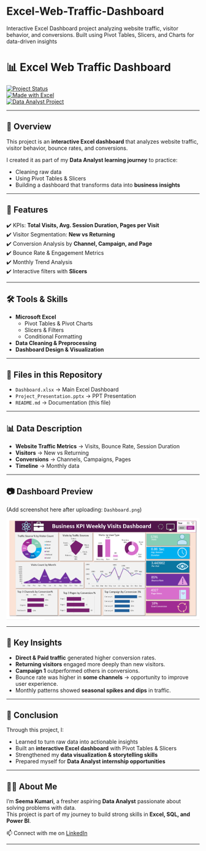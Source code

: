 # Excel-Web-Traffic-Dashboard
Interactive Excel Dashboard project analyzing website traffic, visitor behavior, and conversions. Built using Pivot Tables, Slicers, and Charts for data-driven insights
# 📊 Excel Web Traffic Dashboard  

[![Project Status](https://img.shields.io/badge/Status-Completed-brightgreen)]()  
[![Made with Excel](https://img.shields.io/badge/Made%20with-Excel-217346?logo=microsoft-excel&logoColor=white)]()  
[![Data Analyst Project](https://img.shields.io/badge/Role-Data%20Analyst-blue)]()  

---

## 📌 Overview  

This project is an **interactive Excel dashboard** that analyzes website traffic, visitor behavior, bounce rates, and conversions.  

I created it as part of my **Data Analyst learning journey** to practice:  
- Cleaning raw data  
- Using Pivot Tables & Slicers  
- Building a dashboard that transforms data into **business insights**  

---

## 🚀 Features  

✔️ KPIs: **Total Visits, Avg. Session Duration, Pages per Visit**  
✔️ Visitor Segmentation: **New vs Returning**  
✔️ Conversion Analysis by **Channel, Campaign, and Page**  
✔️ Bounce Rate & Engagement Metrics  
✔️ Monthly Trend Analysis  
✔️ Interactive filters with **Slicers**  

---

## 🛠️ Tools & Skills  

- **Microsoft Excel**  
  - Pivot Tables & Pivot Charts  
  - Slicers & Filters  
  - Conditional Formatting  
- **Data Cleaning & Preprocessing**  
- **Dashboard Design & Visualization**  

---

## 📂 Files in this Repository  

- `Dashboard.xlsx` → Main Excel Dashboard  
- `Project_Presentation.pptx` → PPT Presentation  
- `README.md` → Documentation (this file)  

---

## 📊 Data Description  

- **Website Traffic Metrics** → Visits, Bounce Rate, Session Duration  
- **Visitors** → New vs Returning  
- **Conversions** → Channels, Campaigns, Pages  
- **Timeline** → Monthly data  

---

## 📷 Dashboard Preview  

(Add screenshot here after uploading: `Dashboard.png`)  

![Dashboard Preview](Dashboard.png)  

---

## 🔑 Key Insights  

- **Direct & Paid traffic** generated higher conversion rates.  
- **Returning visitors** engaged more deeply than new visitors.  
- **Campaign 1** outperformed others in conversions.  
- Bounce rate was higher in **some channels** → opportunity to improve user experience.  
- Monthly patterns showed **seasonal spikes and dips** in traffic.  

---

## 🎯 Conclusion  

Through this project, I:  
- Learned to turn raw data into actionable insights  
- Built an **interactive Excel dashboard** with Pivot Tables & Slicers  
- Strengthened my **data visualization & storytelling skills**  
- Prepared myself for **Data Analyst internship opportunities**  

---

## 👨‍💻 About Me  

I’m **Seema Kumari**, a fresher aspiring **Data Analyst** passionate about solving problems with data.  
This project is part of my journey to build strong skills in **Excel, SQL, and Power BI**.  

📫 Connect with me on [LinkedIn](https://www.linkedin.com/in/seema-kumari-375763308/)  

---
